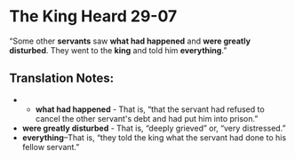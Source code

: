 The King Heard 29-07
======================


“Some other **servants** saw **what had happened** and **were greatly
disturbed**. They went to the **king** and told him **everything**.”

Translation Notes:
------------------

- -   **what had happened** - That is, “that the servant had refused to
    cancel the other servant's debt and had put him into prison.”
-   **were greatly disturbed** - That is, “deeply grieved” or, “very
    distressed.”
-   **everything**–That is, “they told the king what the servant had
    done to his fellow servant.”

